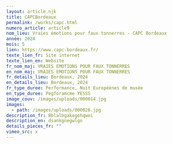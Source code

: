```yaml
---
layout: article.njk
title: CAPCBordeaux
permalink: /works/capc.html
numero_article: article9
nom_lieu: Vraies émotions pour faux tonnerres - CAPC Bordeaux
année: 2024
mois: 5
lien: https://www.capc-bordeaux.fr/
texte_lien_fr: Site internet
texte_lien_en: Website
fr_nom_maj: VRAIES EMOTIONS POUR FAUX TONNERRES
en_nom_maj: VRAIES EMOTIONS POUR FAUX TONNERRES
fr_details_lieu: Bordeaux, 2024
en_details_lieu: Bordeaux, 2024
fr_type_duree: Performance, Nuit Européènes de musée
en_type_duree: Pegforamcme YESSS
image_couv: /images/uploads/000014.jpg
images:
  - path: /images/uploads/000026.jpg
description_fr: Bblalbgakegohqwoi
description_en: dsankgnegwlgn
details_pieces_fr: ""
vimeo_src: x
---
```

